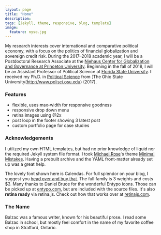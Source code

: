 ```yaml
---
layout: page
title: "Home"
description:
tags: [Jekyll, theme, responsive, blog, template]
image:
  feature: nyse.jpg
---
```




My research interests cover international and comparative political economy, with a focus on the politics of financial globalization and sovereign credit risk. During the 2017–2018 academic year, I will be a Postdoctoral Research Associate at the [Niehaus Center for Globalization and Governance at Princeton University](http://ncgg-new.princeton.edu/). Beginning in the fall of 2018, I will be an Assistant Professor of Political Science at [Florida State University](http://coss.fsu.edu/polisci/home). I received my Ph.D. in [Political Science](http://www.polisci.osu.edu) from [The Ohio State University(http://www.polisci.osu.edu) (2017).

### Features
* flexible, uses max-width for responsive goodness
* responsive drop down menu
* retina images using @2x
* post loop in the footer showing 3 latest post
* custom portfolio page for case studies

### Acknowledgements
I utilized my own HTML templates, but had no prior knowledge of liquid nor the required Jekyll system file format. I took [Michael Rose](http://twitter.com/mmistakes)'s theme [Minimal Mistakes](http://mmistakes.github.io/minimal-mistakes/). Having a prebuilt archive and the YAML front-matter already set up was a great help. 

 The lovely font shown here is Calendas. For full splendor on your blog, I suggest you [head over and buy that](http://calendasplus.com/). The full family is 3 weights and costs $3. Many thanks to Daniel Bruce for the wonderful Entypo icons. Those can be picked up at [entypo.com](http://entypo.com), but are included with the source files. It's also <b>retina ready</b> via retina.js. Check out how that works over at [retinajs.com](http://retinajs.com).

### The Name
Balzac was a famous writer, known for his beautiful prose. I read some Balzac in school, but mostly feel comfort in the name of my favorite coffee shop in Stratford, Ontario. 
